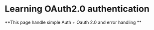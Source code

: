 # Learning OAuth2.0 authentication 
**This page handle simple Auth + Oauth 2.0 and error handling **
